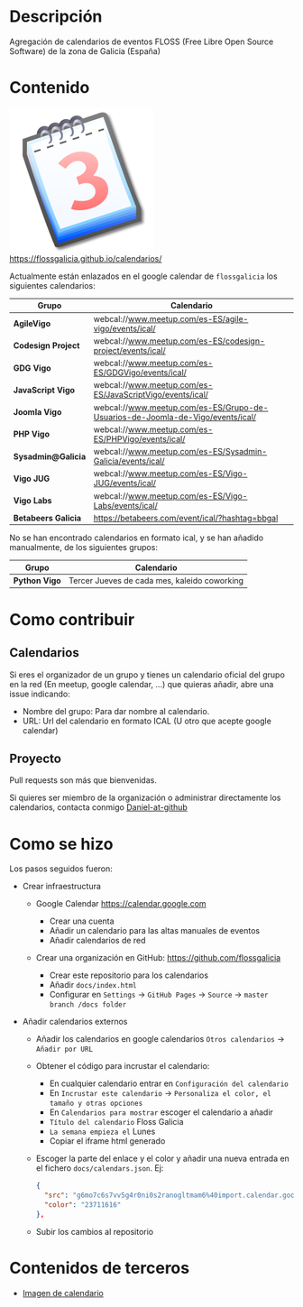 # Descripción

Agregación de calendarios de eventos FLOSS (Free Libre Open Source Software) de la zona de Galicia (España)

# Contenido

[![Calendario](Nuvola_apps_date.svg)](https://flossgalicia.github.io/calendarios/) <https://flossgalicia.github.io/calendarios/>

Actualmente están enlazados en el google calendar de `flossgalicia` los siguientes calendarios:

Grupo                 | Calendario
--------------------- | ------------------------------------------------------------------------------
**AgileVigo**         | webcal://www.meetup.com/es-ES/agile-vigo/events/ical/
**Codesign Project**  | webcal://www.meetup.com/es-ES/codesign-project/events/ical/
**GDG Vigo**          | webcal://www.meetup.com/es-ES/GDGVigo/events/ical/
**JavaScript Vigo**   | webcal://www.meetup.com/es-ES/JavaScriptVigo/events/ical/
**Joomla Vigo**       | webcal://www.meetup.com/es-ES/Grupo-de-Usuarios-de-Joomla-de-Vigo/events/ical/
**PHP Vigo**          | webcal://www.meetup.com/es-ES/PHPVigo/events/ical/
**Sysadmin@Galicia**  | webcal://www.meetup.com/es-ES/Sysadmin-Galicia/events/ical/
**Vigo JUG**          | webcal://www.meetup.com/es-ES/Vigo-JUG/events/ical/
**Vigo Labs**         | webcal://www.meetup.com/es-ES/Vigo-Labs/events/ical/
**Betabeers Galicia** | <https://betabeers.com/event/ical/?hashtag=bbgal>

No se han encontrado calendarios en formato ical, y se han añadido manualmente, de los siguientes grupos:

Grupo           | Calendario
--------------- | --------------------------------------------
**Python Vigo** | Tercer Jueves de cada mes, kaleido coworking

# Como contribuir

## Calendarios

Si eres el organizador de un grupo y tienes un calendario oficial del grupo en la red (En meetup, google calendar, ...) que quieras añadir, abre una issue indicando:

- Nombre del grupo: Para dar nombre al calendario.
- URL: Url del calendario en formato ICAL (U otro que acepte google calendar)

## Proyecto

Pull requests son más que bienvenidas.

Si quieres ser miembro de la organización o administrar directamente los calendarios, contacta conmigo [Daniel-at-github](https://github.com/Daniel-at-github)

# Como se hizo

Los pasos seguidos fueron:

- Crear infraestructura

  - Google Calendar <https://calendar.google.com>

    - Crear una cuenta
    - Añadir un calendario para las altas manuales de eventos
    - Añadir calendarios de red

  - Crear una organización en GitHub: <https://github.com/flossgalicia>

    - Crear este repositorio para los calendarios
    - Añadir `docs/index.html`
    - Configurar en `Settings` → `GitHub Pages` → `Source` → `master branch /docs folder`

- Añadir calendarios externos

  - Añadir los calendarios en google calendarios `Otros calendarios` → `Añadir por URL`
  - Obtener el código para incrustar el calendario:

    - En cualquier calendario entrar en `Configuración del calendario`
    - En `Incrustar este calendario` → `Personaliza el color, el tamaño y otras opciones`
    - En `Calendarios para mostrar` escoger el calendario a añadir
    - `Título del calendario` Floss Galicia
    - `La semana empieza el` Lunes
    - Copiar el iframe html generado

  - Escoger la parte del enlace y el color y añadir una nueva entrada en el fichero `docs/calendars.json`. Ej:

    ```json
    {
      "src": "g6mo7c6s7vv5g4r0ni0s2ranogltmam6%40import.calendar.google.com",
      "color": "23711616"
    },
    ```

  - Subir los cambios al repositorio

# Contenidos de terceros

- [Imagen de calendario](https://commons.wikimedia.org/wiki/Calendar#/media/File:Nuvola_apps_date.svg)
